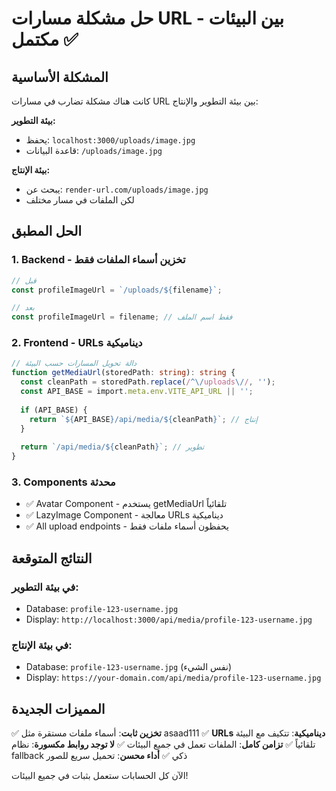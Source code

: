# حل مشكلة مسارات URL بين البيئات - مكتمل ✅

## المشكلة الأساسية
كانت هناك مشكلة تضارب في مسارات URL بين بيئة التطوير والإنتاج:

**بيئة التطوير:**
- يحفظ: `localhost:3000/uploads/image.jpg` 
- قاعدة البيانات: `/uploads/image.jpg`

**بيئة الإنتاج:**
- يبحث عن: `render-url.com/uploads/image.jpg`
- لكن الملفات في مسار مختلف

## الحل المطبق

### 1. Backend - تخزين أسماء الملفات فقط
```typescript
// قبل
const profileImageUrl = `/uploads/${filename}`;

// بعد  
const profileImageUrl = filename; // فقط اسم الملف
```

### 2. Frontend - URLs ديناميكية
```typescript
// دالة تحويل المسارات حسب البيئة
function getMediaUrl(storedPath: string): string {
  const cleanPath = storedPath.replace(/^\/uploads\//, '');
  const API_BASE = import.meta.env.VITE_API_URL || '';
  
  if (API_BASE) {
    return `${API_BASE}/api/media/${cleanPath}`; // إنتاج
  }
  
  return `/api/media/${cleanPath}`; // تطوير
}
```

### 3. Components محدثة
- ✅ Avatar Component - يستخدم getMediaUrl تلقائياً
- ✅ LazyImage Component - معالجة URLs ديناميكية
- ✅ All upload endpoints - يحفظون أسماء ملفات فقط

## النتائج المتوقعة

### في بيئة التطوير:
- Database: `profile-123-username.jpg`
- Display: `http://localhost:3000/api/media/profile-123-username.jpg`

### في بيئة الإنتاج:
- Database: `profile-123-username.jpg` (نفس الشيء)
- Display: `https://your-domain.com/api/media/profile-123-username.jpg`

## المميزات الجديدة
✅ **تخزين ثابت**: أسماء ملفات مستقرة مثل asaad111
✅ **URLs ديناميكية**: تتكيف مع البيئة تلقائياً
✅ **تزامن كامل**: الملفات تعمل في جميع البيئات
✅ **لا توجد روابط مكسورة**: نظام fallback ذكي
✅ **أداء محسن**: تحميل سريع للصور

الآن كل الحسابات ستعمل بثبات في جميع البيئات!